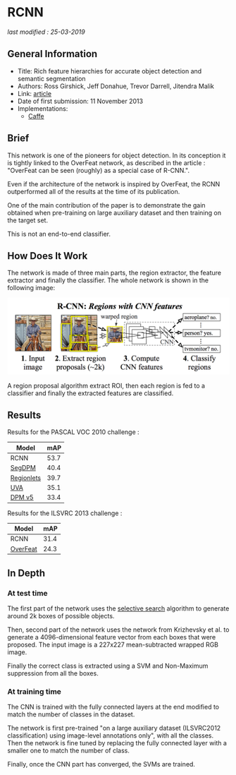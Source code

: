 # RCNN

_last modified : 25-03-2019_

## General Information

- Title: Rich feature hierarchies for accurate object detection and semantic segmentation
- Authors: Ross Girshick, Jeff Donahue, Trevor Darrell, Jitendra Malik
- Link: [article](https://arxiv.org/pdf/1311.2524.pdf)
- Date of first submission: 11 November 2013
- Implementations:
    - [Caffe](https://github.com/rbgirshick/rcnn)

## Brief

This network is one of the pioneers for object detection. In its conception it is tightly linked to the OverFeat network, as described in the article : "OverFeat can be seen (roughly) as a special case of R-CNN.".

Even if the architecture of the network is inspired by OverFeat, the RCNN outperformed all of the results at the time of its publication.

One of the main contribution of the paper is to demonstrate the gain obtained when pre-training on large auxiliary dataset and then training on the target set.

This is not an end-to-end classifier.

## How Does It Work

The network is made of three main parts, the region extractor, the feature extractor and finally the classifier. The whole network is shown in the following image:

![RCNN Network](https://raw.githubusercontent.com/D3lt4lph4/papers/master/docs/images/imagedetection/rcnn/rcnn_network.png "RCNN Network")

A region proposal algorithm extract ROI, then each region is fed to a classifier and finally the extracted features are classified.

## Results

Results for the PASCAL VOC 2010 challenge :

| Model | mAP |
|-------|-----|
| RCNN | 53.7 |
| [SegDPM](https://www.cv-foundation.org/openaccess/content_cvpr_2013/papers/Fidler_Bottom-Up_Segmentation_for_2013_CVPR_paper.pdf) | 40.4 |
| [Regionlets](http://www.ece.northwestern.edu/~mya671/mypapers/ICCV13_Wang_Yang_Zhu_Lin.pdf) | 39.7 |
| [UVA](https://ivi.fnwi.uva.nl/isis/publications/bibtexbrowser.php?key=UijlingsIJCV2013&bib=all.bib) | 35.1 |
| [DPM v5](https://www.rossgirshick.info/latent/) | 33.4 |

Results for the ILSVRC 2013 challenge :

| Model | mAP |
|-------|-----|
| RCNN | 31.4 |
| [OverFeat](https://arxiv.org/abs/1312.6229) | 24.3 |

## In Depth

### At test time

The first part of the network uses the [selective search](https://ivi.fnwi.uva.nl/isis/publications/bibtexbrowser.php?key=UijlingsIJCV2013&bib=all.bib) algorithm to generate around 2k boxes of possible objects.

Then, second part of the network uses the network from Krizhevsky et al. to generate a  4096-dimensional feature vector from each boxes that were proposed. The input image is a 227x227 mean-subtracted wrapped RGB image.

Finally the correct class is extracted using a SVM and Non-Maximum suppression from all the boxes.

### At training time

The CNN is trained with the fully connected layers at the end modified to match the number of classes in the dataset.

The network is first pre-trained "on a large auxiliary dataset (ILSVRC2012 classification) using image-level annotations only", with all the classes. Then the network is fine tuned by replacing the fully connected layer with a smaller one to match the number of class.

Finally, once the CNN part has converged, the SVMs are trained.
